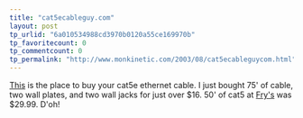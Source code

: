 ```yaml
---
title: "cat5ecableguy.com"
layout: post
tp_urlid: "6a010534988cd3970b0120a55ce169970b"
tp_favoritecount: 0
tp_commentcount: 0
tp_permalink: "http://www.monkinetic.com/2003/08/cat5ecableguycom.html"
---
```

<a href="http://www.cat5ecableguy.com/cat5ecab2.html">This</a> is the place to buy your cat5e ethernet cable. I just bought 75&#39; of cable, two wall plates, and two wall jacks for just over $16. 50&#39; of cat5 at <a href="http://www.frys.com/">Fry&#39;s</a> was $29.99. D&#39;oh!
